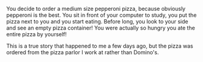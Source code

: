You decide to order a medium size pepperoni pizza, because obviously pepperoni is 
the best. You sit in front of your computer to study, you put the pizza next to you 
and you start eating. Before long, you look to your side and see an empty pizza 
container! You were actually so hungry you ate the entire pizza by yourself!

This is a true story that happened to me a few days ago, but the pizza was ordered 
from the pizza parlor I work at rather than Domino's.